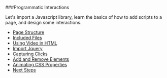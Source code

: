 ###Programmatic Interactions

Let's import a Javascript library, learn the basics of how to add scripts to a page, and design some interactions.

- [Page Structure](structure.md)
- [Included Files](includes.md)
- [Using Video in HTML](video.md)
- [Import Jquery](import.md)
- [Capturing Clicks](click.md)
- [Add and Remove Elements](addremove.md)
- [Animating CSS Properties](animate.md)
- [Next Steps](nextsteps.md)
